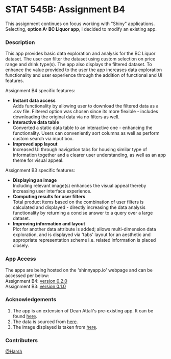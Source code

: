 # STAT 545B: Assignment B4

This assignment continues on focus working with "Shiny" applications. Selecting, **option A: BC Liquor app**, I decided to modify an existing app.

### Description
This app provides basic data exploration and analysis for the BC Liquor dataset. The user can filter the dataset using custom selection on price range and drink type(s). The app also displays the filtered dataset. To enhance the value provided to the user the app increases data exploration functionality and user experience through the addition of functional and UI features.  
  
Assignment B4 specific features:

- **Instant data access**  
  Adds functionality by allowing user to download the filtered data as a .csv file. Filtered option was chosen since its more flexible - includes downloading the original data via no filters as well.
- **Interactive data table**  
  Converted a static data table to an interactive one - enhancing the functionality. Users can conveniently sort columns as well as perform custom search via input box.
- **Improved app layout**  
  Increased UI through navigation tabs for housing similar type of information together and a clearer user understanding, as well as an app theme for visual appeal. 

Assignment B3 specific features:
  
- **Displaying an image**  
  Including relevant image(s) enhances the visual appeal thereby increasing user interface experience.  
- **Computing results for user filters**  
  Total product items based on the combination of user filters is calculated and displayed - directly increasing the data analysis functionality by returning a concise answer to a query over a large dataset.  
- **Improving information and layout**  
  Plot for another data attribute is added; allows multi-dimension data exploration, and is displayed via 'tabs' layout for an aesthetic and appropriate representation scheme i.e. related information is placed closely.

### App Access
The apps are being hosted on the 'shinnyapp.io' webpage and can be accessed per below:  
Assignment B4: [version 0.2.0](https://hs2358.shinyapps.io/BC-Liquor-Updated/)  
Assignment B3: [version 0.1.0](https://hs2358.shinyapps.io/BC-Liquor/)  

### Acknowledgements
1. The app is an extension of Dean Attali's pre-existing app. It can be found [here](https://deanattali.com/blog/building-shiny-apps-tutorial/).
2. The data is sourced from [here](https://github.com/daattali/shiny-server/tree/master/bcl/data).
3. The image displayed is taken from [here](https://www.westernliving.ca/food-and-wine/drinks/the-best-fathers-day-gifts-you-can-get-at-the-bc-liquor-store/).


### Contributers
[@Harsh](https://github.com/hs235)
